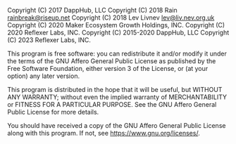 Copyright (C) 2017 DappHub, LLC
Copyright (C) 2018 Rain <rainbreak@riseup.net>
Copyright (C) 2018 Lev Livnev <lev@liv.nev.org.uk>
Copyright (C) 2020 Maker Ecosystem Growth Holdings, INC.
Copyright (C) 2020 Reflexer Labs, INC.
Copyright (C) 2015-2020 DappHub, LLC
Copyright (C) 2023 Reflexer Labs, INC.

This program is free software: you can redistribute it and/or modify
it under the terms of the GNU Affero General Public License as published by
the Free Software Foundation, either version 3 of the License, or
(at your option) any later version.

This program is distributed in the hope that it will be useful,
but WITHOUT ANY WARRANTY; without even the implied warranty of
MERCHANTABILITY or FITNESS FOR A PARTICULAR PURPOSE. See the
GNU Affero General Public License for more details.

You should have received a copy of the GNU Affero General Public License
along with this program. If not, see <https://www.gnu.org/licenses/>.
